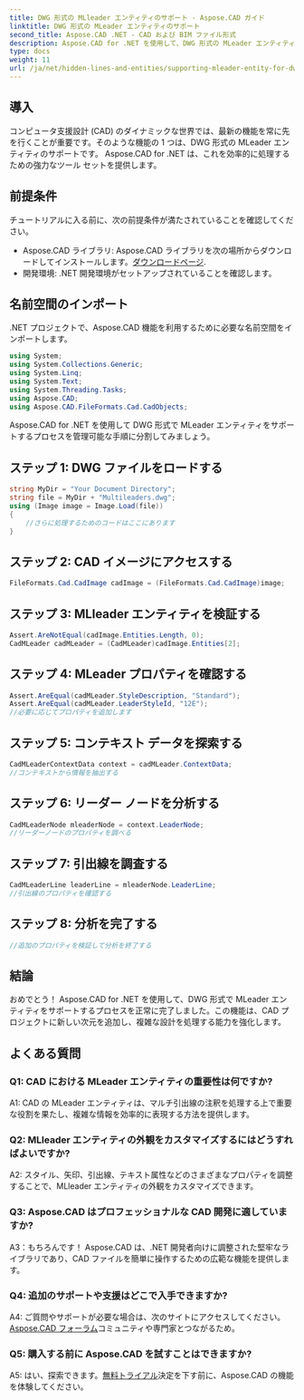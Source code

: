 ```yaml
---
title: DWG 形式の MLleader エンティティのサポート - Aspose.CAD ガイド
linktitle: DWG 形式の MLeader エンティティのサポート
second_title: Aspose.CAD .NET - CAD および BIM ファイル形式
description: Aspose.CAD for .NET を使用して、DWG 形式の MLeader エンティティの機能を解放します。 CAD プロジェクトを簡単にレベルアップします。
type: docs
weight: 11
url: /ja/net/hidden-lines-and-entities/supporting-mleader-entity-for-dwg-format/
---
```

## 導入

コンピュータ支援設計 (CAD) のダイナミックな世界では、最新の機能を常に先を行くことが重要です。そのような機能の 1 つは、DWG 形式の MLeader エンティティのサポートです。 Aspose.CAD for .NET は、これを効率的に処理するための強力なツール セットを提供します。

## 前提条件

チュートリアルに入る前に、次の前提条件が満たされていることを確認してください。

-  Aspose.CAD ライブラリ: Aspose.CAD ライブラリを次の場所からダウンロードしてインストールします。[ダウンロードページ](https://releases.aspose.com/cad/net/).
- 開発環境: .NET 開発環境がセットアップされていることを確認します。

## 名前空間のインポート

.NET プロジェクトで、Aspose.CAD 機能を利用するために必要な名前空間をインポートします。

```csharp
using System;
using System.Collections.Generic;
using System.Linq;
using System.Text;
using System.Threading.Tasks;
using Aspose.CAD;
using Aspose.CAD.FileFormats.Cad.CadObjects;
```

Aspose.CAD for .NET を使用して DWG 形式で MLeader エンティティをサポートするプロセスを管理可能な手順に分割してみましょう。

## ステップ 1: DWG ファイルをロードする

```csharp
string MyDir = "Your Document Directory";
string file = MyDir + "Multileaders.dwg";
using (Image image = Image.Load(file))
{
    //さらに処理するためのコードはここにあります
}
```

## ステップ 2: CAD イメージにアクセスする

```csharp
FileFormats.Cad.CadImage cadImage = (FileFormats.Cad.CadImage)image;
```

## ステップ 3: MLleader エンティティを検証する

```csharp
Assert.AreNotEqual(cadImage.Entities.Length, 0);
CadMLeader cadMLeader = (CadMLeader)cadImage.Entities[2];
```

## ステップ 4: MLeader プロパティを確認する

```csharp
Assert.AreEqual(cadMLeader.StyleDescription, "Standard");
Assert.AreEqual(cadMLeader.LeaderStyleId, "12E");
//必要に応じてプロパティを追加します
```

## ステップ 5: コンテキスト データを探索する

```csharp
CadMLeaderContextData context = cadMLeader.ContextData;
//コンテキストから情報を抽出する
```

## ステップ 6: リーダー ノードを分析する

```csharp
CadMLeaderNode mleaderNode = context.LeaderNode;
//リーダーノードのプロパティを調べる
```

## ステップ 7: 引出線を調査する

```csharp
CadMLeaderLine leaderLine = mleaderNode.LeaderLine;
//引出線のプロパティを確認する
```

## ステップ 8: 分析を完了する

```csharp
//追加のプロパティを検証して分析を終了する
```

## 結論

おめでとう！ Aspose.CAD for .NET を使用して、DWG 形式で MLeader エンティティをサポートするプロセスを正常に完了しました。この機能は、CAD プロジェクトに新しい次元を追加し、複雑な設計を処理する能力を強化します。

## よくある質問

### Q1: CAD における MLeader エンティティの重要性は何ですか?

A1: CAD の MLeader エンティティは、マルチ引出線の注釈を処理する上で重要な役割を果たし、複雑な情報を効率的に表現する方法を提供します。

### Q2: MLleader エンティティの外観をカスタマイズするにはどうすればよいですか?

A2: スタイル、矢印、引出線、テキスト属性などのさまざまなプロパティを調整することで、MLleader エンティティの外観をカスタマイズできます。

### Q3: Aspose.CAD はプロフェッショナルな CAD 開発に適していますか?

A3：もちろんです！ Aspose.CAD は、.NET 開発者向けに調整された堅牢なライブラリであり、CAD ファイルを簡単に操作するための広範な機能を提供します。

### Q4: 追加のサポートや支援はどこで入手できますか?

A4: ご質問やサポートが必要な場合は、次のサイトにアクセスしてください。[Aspose.CAD フォーラム](https://forum.aspose.com/c/cad/19)コミュニティや専門家とつながるため。

### Q5: 購入する前に Aspose.CAD を試すことはできますか?

 A5: はい、探索できます。[無料トライアル](https://releases.aspose.com/)決定を下す前に、Aspose.CAD の機能を体験してください。